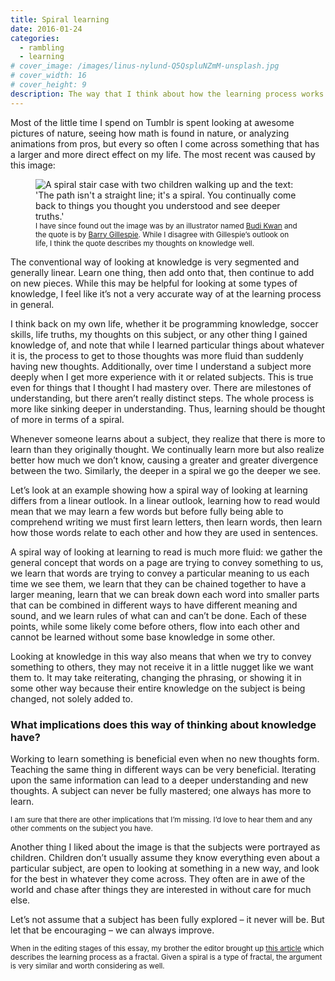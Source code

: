 ```yaml
---
title: Spiral learning
date: 2016-01-24
categories:
  - rambling
  - learning
# cover_image: /images/linus-nylund-Q5QspluNZmM-unsplash.jpg
# cover_width: 16
# cover_height: 9
description: The way that I think about how the learning process works.
---
```


Most of the little time I spend on Tumblr is spent looking at awesome pictures of nature, seeing how math is found in nature, or analyzing animations from pros, but every so often I come across something that has a larger and more direct effect on my life. The most recent was caused by this image:

<figure>
  <img src="$lib/images/spiral.jpg" alt="A spiral stair case with two children walking up and the text: 'The path isn't a straight line; it's a spiral. You continually come back to things you thought you understood and see deeper truths.'" loading="lazy" />

  <figcaption>
    <sub>I have since found out the image was by an illustrator named <a href="https://www.budikwan.com/">Budi Kwan</a> and the quote is by <a href="https://www.barryhgillespie.com/">Barry Gillespie</a>. While I disagree with Gillespie’s outlook on life, I think the quote describes my thoughts on knowledge well.</sub>
  </figcaption>
</figure>

The conventional way of looking at knowledge is very segmented and generally linear. Learn one thing, then add onto that, then continue to add on new pieces. While this may be helpful for looking at some types of knowledge, I feel like it’s not a very accurate way of at the learning process in general.

I think back on my own life, whether it be programming knowledge, soccer skills, life truths, my thoughts on this subject, or any other thing I gained knowledge of, and note that while I learned particular things about whatever it is, the process to get to those thoughts was more fluid than suddenly having new thoughts. Additionally, over time I understand a subject more deeply when I get more experience with it or related subjects. This is true even for things that I thought I had mastery over. There are milestones of understanding, but there aren’t really distinct steps. The whole process is more like sinking deeper in understanding. Thus, learning should be thought of more in terms of a spiral.

Whenever someone learns about a subject, they realize that there is more to learn than they originally thought. We continually learn more but also realize better how much we don’t know, causing a greater and greater divergence between the two. Similarly, the deeper in a spiral we go the deeper we see.

Let’s look at an example showing how a spiral way of looking at learning differs from a linear outlook. In a linear outlook, learning how to read would mean that we may learn a few words but before fully being able to comprehend writing we must first learn letters, then learn words, then learn how those words relate to each other and how they are used in sentences.

A spiral way of looking at learning to read is much more fluid: we gather the general concept that words on a page are trying to convey something to us, we learn that words are trying to convey a particular meaning to us each time we see them, we learn that they can be chained together to have a larger meaning, learn that we can break down each word into smaller parts that can be combined in different ways to have different meaning and sound, and we learn rules of what can and can’t be done. Each of these points, while some likely come before others, flow into each other and cannot be learned without some base knowledge in some other.

Looking at knowledge in this way also means that when we try to convey something to others, they may not receive it in a little nugget like we want them to. It may take reiterating, changing the phrasing, or showing it in some other way because their entire knowledge on the subject is being changed, not solely added to.

<h3>What implications does this way of thinking about knowledge have?</h3>

Working to learn something is beneficial even when no new thoughts form.
Teaching the same thing in different ways can be very beneficial.
Iterating upon the same information can lead to a deeper understanding and new thoughts.
A subject can never be fully mastered; one always has more to learn.

<sub>I am sure that there are other implications that I’m missing. I’d love to hear them and any other comments on the subject you have.</sub>

Another thing I liked about the image is that the subjects were portrayed as children. Children don’t usually assume they know everything even about a particular subject, are open to looking at something in a new way, and look for the best in whatever they come across. They often are in awe of the world and chase after things they are interested in without care for much else.

Let’s not assume that a subject has been fully explored – it never will be. But let that be encouraging – we can always improve.

<sub>When in the editing stages of this essay, my brother the editor brought up <a href="https://www.wmich.edu/science/facilitating-change/Products/NuhferPoster.pdf">this article</a> which describes the learning process as a fractal. Given a spiral is a type of fractal, the argument is very similar and worth considering as well.</sub>
